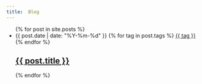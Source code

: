 ```yaml
---
title:  Blog
---
```

<div class="home">
  <ul class="post-list">
    {% for post in site.posts %}
      <li>
        <span class="post-meta">
          {{ post.date | date: "%Y-%m-%d" }}
          {% for tag in post.tags %}
            <a href="/tags/{{ tag }}">
              {{ tag }}
            </a>
          {% endfor %}
          </span>
        <h2>
          <a class="post-link" href="{{ post.url }}">{{ post.title }}</a>
        </h2>
      </li>
    {% endfor %}
  </ul>
</div>
